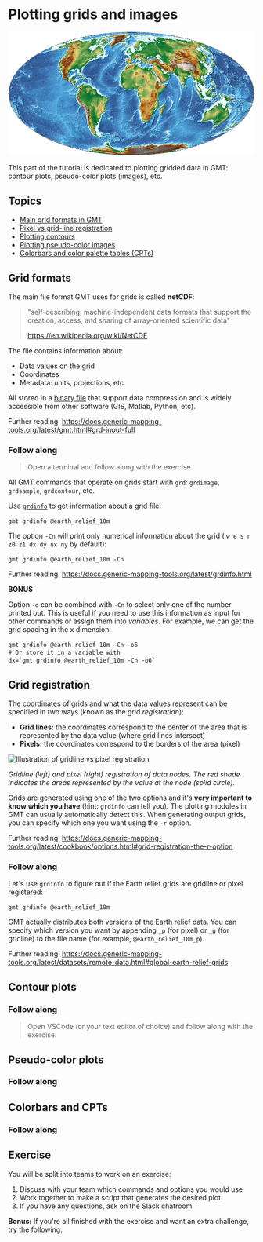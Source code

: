 # Plotting grids and images

![Pseudo-color plot of Earth relief data](earth-relief.png)

This part of the tutorial is dedicated to plotting gridded data in GMT: contour
plots, pseudo-color plots (images), etc.

## Topics

* [Main grid formats in GMT](#grid-formats)
* [Pixel vs grid-line registration](#grid-registration)
* [Plotting contours](#contour-plots)
* [Plotting pseudo-color images](#pseudo-color-plots)
* [Colorbars and color palette tables (CPTs)](#colorbars-and-cpts)

## Grid formats

The main file format GMT uses for grids is called **netCDF**:

> "self-describing, machine-independent data formats that support the creation,
> access, and sharing of array-oriented scientific data"
>
> https://en.wikipedia.org/wiki/NetCDF

The file contains information about:

* Data values on the grid
* Coordinates
* Metadata: units, projections, etc

All stored in a [binary file](https://en.wikipedia.org/wiki/Binary_file) that
support data compression and is widely accessible from other software (GIS,
Matlab, Python, etc).

Further reading: https://docs.generic-mapping-tools.org/latest/gmt.html#grd-inout-full

### Follow along

> Open a terminal and follow along with the exercise.

All GMT commands that operate on grids start with `grd`: `grdimage`,
`grdsample`, `grdcontour`, etc.

Use [`grdinfo`](https://docs.generic-mapping-tools.org/latest/grdinfo.html) to
get information about a grid file:

```
gmt grdinfo @earth_relief_10m
```

The option `-Cn` will print only numerical information about the grid (
`w e s n z0 z1 dx dy nx ny` by default):

```
gmt grdinfo @earth_relief_10m -Cn
```

Further reading: https://docs.generic-mapping-tools.org/latest/grdinfo.html

**BONUS**

Option `-o` can be combined with `-Cn` to select only one of the number printed
out. This is useful if you need to use this information as input for other
commands or assign them into *variables*. For example, we can get the grid
spacing in the x dimension:

```
gmt grdinfo @earth_relief_10m -Cn -o6
# Or store it in a variable with
dx=`gmt grdinfo @earth_relief_10m -Cn -o6`
```

## Grid registration

The coordinates of grids and what the data values represent can be specified in
two ways (known as the grid *registration*):

* **Grid lines:** the coordinates correspond to the center of the area that is
  represented by the data value (where grid lines intersect)
* **Pixels:** the coordinates correspond to the borders of the area (pixel)

![Illustration of gridline vs pixel registration](https://docs.generic-mapping-tools.org/latest/_images/GMT_registration.png)

*Gridline (left) and pixel (right) registration of data nodes. The red shade
indicates the areas represented by the value at the node (solid circle).*

Grids are generated using one of the two options and it's **very important to
know which you have** (hint: `grdinfo` can tell you). The plotting modules in
GMT can usually automatically detect this. When generating output grids, you
can specify which one you want using the `-r` option.

Further reading: https://docs.generic-mapping-tools.org/latest/cookbook/options.html#grid-registration-the-r-option

### Follow along

Let's use `grdinfo` to figure out if the Earth relief grids are gridline or
pixel registered:

```
gmt grdinfo @earth_relief_10m
```

GMT actually distributes both versions of the Earth relief data. You can
specify which version you want by appending `_p` (for pixel) or `_g` (for
gridline) to the file name (for example, `@earth_relief_10m_p`).

Further reading: https://docs.generic-mapping-tools.org/latest/datasets/remote-data.html#global-earth-relief-grids

## Contour plots

### Follow along

> Open VSCode (or your text editor of choice) and follow along with the
> exercise.


## Pseudo-color plots

### Follow along

## Colorbars and CPTs

### Follow along

## Exercise

You will be split into teams to work on an exercise:

1. Discuss with your team which commands and options you would use
2. Work together to make a script that generates the desired plot
3. If you have any questions, ask on the Slack chatroom

**Bonus:** If you're all finished with the exercise and want an extra challenge,
try the following:
